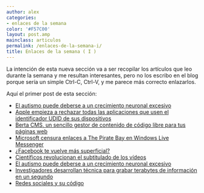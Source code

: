 ```yaml
---
author: alex
categories:
- enlaces de la semana
color: '#F57C00'
layout: post.amp
mainclass: articulos
permalink: /enlaces-de-la-semana-i/
title: Enlaces de la semana ( I )
---
```


La intención de esta nueva sección va a ser recopilar los artículos que leo durante la semana y me resultan interesantes, pero no los escribo en el blog porque sería un simple Ctrl-C, Ctrl-V, y me parece más correcto enlazarlos.

Aquí el primer post de esta sección:

  * <a target="_blank" href="http://alt1040.com/2012/03/el-autismo-puede-deberse-a-un-crecimiento-neuronal-excesivo">El autismo puede deberse a un crecimiento neuronal excesivo</a>
  * <a target="_blank" href="http://www.genbeta.com/movil/apple-empieza-a-rechazar-todas-las-aplicaciones-que-usen-el-identificador-udid-de-sus-dispositivos">Apple empieza a rechazar todas las aplicaciones que usen el identificador UDID de sus dispositivos</a>
  * <a target="_blank" href="http://www.genbeta.com/web/berta-cms-un-sencillo-gestor-de-contenido-de-codigo-libre-para-tus-paginas-web">Berta CMS, un sencillo gestor de contenido de código libre para tus páginas web</a>
  * <a target="_blank" href="http://www.genbeta.com/mensajeria-instantanea/microsoft-censura-enlaces-a-the-pirate-bay-en-windows-live-messenger">Microsoft censura enlaces a The Pirate Bay en Windows Live Messenger</a>
  * <a target="_blank" href="http://www.trecebits.com/2012/03/24/facebook-te-vuelve-mas-superficial/">¿Facebook te vuelve más superficial? </a>
  * <a target="_blank" href="http://alt1040.com/2012/03/cientificos-revolucionan-el-subtitulado-de-los-videos">Científicos revolucionan el subtitulado de los vídeos</a>
  * <a target="_blank" href="http://alt1040.com/2012/03/el-autismo-puede-deberse-a-un-crecimiento-neuronal-excesivo">El autismo puede deberse a un crecimiento neuronal excesivo</a>
  * <a target="_blank" href="http://alt1040.com/2012/03/investigacion-grabar-terabytes-en-un-segundo">Investigadores desarrollan técnica para grabar terabytes de información en un segundo</a>
  * <a target="_blank" href="http://www.guzman6001.com.ve/posts/view/35/redes-sociales-y-su-codigo">Redes sociales y su código</a>